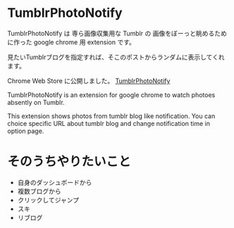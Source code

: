 # TumblrPhotoNotify

TumblrPhotoNotify は 専ら画像収集用な Tumblr の
画像をぼーっと眺めるために作った google chrome 用 extension です。

見たいTumblrブログを指定すれば、そこのポストからランダムに表示してくれます。

Chrome Web Store に公開しました。
[TumblrPhotoNotify](https://chrome.google.com/webstore/detail/tumblr-photo-notify/khcaacafabdlmeipkgjfdlbknpbfcekf)

TumblrPhotoNotify is an extension for google chrome to watch photoes absently on Tumblr.

This extension shows photos from tumblr blog like notification.
You can choice specific URL about tumblr blog
and change notification time in option page.

# そのうちやりたいこと

* 自身のダッシュボードから
* 複数ブログから
* クリックしてジャンプ
* スキ
* リブログ

